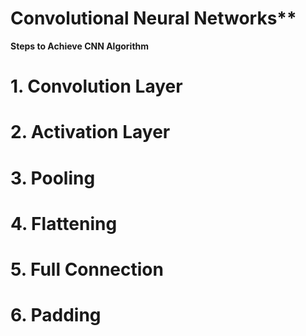 # Convolutional Neural Networks** 


**Steps to Achieve CNN Algorithm**

    
# 1. Convolution Layer


# 2. Activation Layer
    
    
    
# 3. Pooling 
    
    
    
# 4. Flattening
    
    
    
# 5. Full Connection
  



# 6. Padding 







